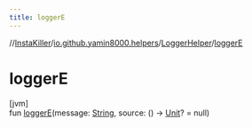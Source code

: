 ```yaml
---
title: loggerE
---
```

//[InstaKiller](../../../index.html)/[io.github.yamin8000.helpers](../index.html)/[LoggerHelper](index.html)/[loggerE](logger-e.html)



# loggerE



[jvm]\
fun [loggerE](logger-e.html)(message: [String](https://kotlinlang.org/api/latest/jvm/stdlib/kotlin/-string/index.html), source: () -&gt; [Unit](https://kotlinlang.org/api/latest/jvm/stdlib/kotlin/-unit/index.html)? = null)




